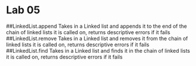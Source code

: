# Lab 05
##LinkedList.append
Takes in a Linked list and appends it to the end of the chain of linked lists it is called on, returns descriptive errors if it fails
##LinkedList.remove
Takes in a Linked list and removes it from the chain of linked lists it is called on, returns descriptive errors if it fails
##LinkedList.find
Takes in a Linked list and finds it in the chain of linked lists it is called on, returns descriptive errors if it fails
